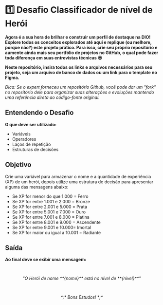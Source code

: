 
# 1️⃣ Desafio Classificador de nível de Herói
 
<p><b>Agora é a sua hora de brilhar e construir um perfil de destaque na DIO! Explore todos os conceitos explorados até aqui e replique (ou melhore, porque não?) este projeto prático. Para isso, crie seu próprio repositório e aumente ainda mais seu portfólio de projetos no GitHub, o qual pode fazer toda diferença em suas entrevistas técnicas 😎</b></p>

<p><b>Neste repositório, insira todos os links e arquivos necessários para seu projeto, seja um arquivo de banco de dados ou um link para o template no Figma.</b></p>

<p><i>Dica: Se o expert forneceu um repositório Github, você pode dar um "fork" no repositório dele para organizar suas alterações e evoluções mantendo uma referência direta ao código-fonte original.</i></p>



## Entendendo o Desafio


**O que deve ser utilizado:**

- Variáveis
- Operadores
- Laços de repetição
- Estruturas de decisões



## Objetivo

Crie uma variável para armazenar o nome e a quantidade de experiência (XP) de um herói, depois utilize uma estrutura de decisão para apresentar alguma das mensagens abaixo:


- Se XP for menor do que 1.000 = Ferro
- Se XP for entre 1.001 e 2.000 = Bronze
- Se XP for entre 2.001 e 5.000 = Prata
- Se XP for entre 5.001 e 7.000 = Ouro
- Se XP for entre 7.001 e 8.000 = Platina
- Se XP for entre 8.001 e 9.000 = Ascendente
- Se XP for entre 9.001 e 10.000= Imortal
- Se XP for maior ou igual a 10.001 = Radiante



 <h2>Saída</h2>

<p><b>Ao final deve se exibir uma mensagem:</b></p>

<br>

<p align="center"><i>"O Herói de nome **{nome}** está no nível de **{nivel}**"</i></p>

<br>

<p align="center"><i>*;* Bons Estudos! *;*</i></p>


